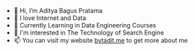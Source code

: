 - 👋 Hi, I’m Aditya Bagus Pratama
- 👀 I love Internet and Data
- 🌱 Currently Learning in Data Engineering Courses
- 💞️ I'm interested in The Technology of Search Engine
- 📫 You can visit my website [bytadit.me](https://bytadit.me) to get more about me

<!---
bytadit/bytadit is a ✨ special ✨ repository because its `README.md` (this file) appears on your GitHub profile.
You can click the Preview link to take a look at your changes.
--->
